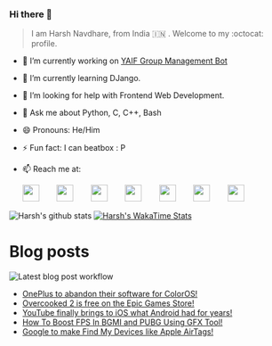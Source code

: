 ### Hi there 👋

> I am Harsh Navdhare, from India :india: . Welcome to my :octocat: profile.

* 🔭 I’m currently working on [YAIF Group Management Bot](https://github.com/YAIFoundation/YAR_Manager_Bot)
* 🌱 I’m currently learning DJango.
* 🤔 I’m looking for help with Frontend Web Development.
* 💬 Ask me about Python, C, C++, Bash
* 😄 Pronouns: He/Him
* ⚡ Fun fact: I can beatbox : P
* 📫 Reach me at: 
 

    [<img src="https://simpleicons.org/icons/instagram.svg" width="30">](https://www.instagram.com/plus_infinity.hn) &nbsp;&nbsp;&nbsp;&nbsp;&nbsp;&nbsp;
    [<img src="https://simpleicons.org/icons/facebook.svg" width="30">](https://www.facebook.com/harsh.navdhare.infinity) &nbsp;&nbsp;&nbsp;&nbsp;&nbsp;&nbsp; 
    [<img src="https://simpleicons.org/icons/twitter.svg" width="30">](https://twitter.com/hnavdhare) &nbsp;&nbsp;&nbsp;&nbsp;&nbsp;&nbsp; 
    [<img src="https://simpleicons.org/icons/xdadevelopers.svg" width="30">](https://forum.xda-developers.com/member.php?u=8122486) &nbsp;&nbsp;&nbsp;&nbsp;&nbsp;&nbsp; 
    [<img src="https://simpleicons.org/icons/telegram.svg" width="30">](https://t.me/infinitEplus) &nbsp;&nbsp;&nbsp;&nbsp;&nbsp;&nbsp;
    [<img src="https://simpleicons.org/icons/snapchat.svg" width="30">](https://www.snapchat.com/add/plus.infinity) &nbsp;&nbsp;&nbsp;&nbsp;&nbsp;&nbsp; 
    [<img src="https://simpleicons.org/icons/gmail.svg" width="30">](mailto:navdhareharsh2001@gmail.com)

 
 

![Harsh's github stats](https://github-readme-stats-infinity-plus.vercel.app/api?username=infinity-plus&show_icons=true&count_private=true&theme=dark) [![Harsh's WakaTime Stats](https://github-readme-stats-infinity-plus.vercel.app/api/wakatime?username=infinity_plus&theme=dark)](https://wakatime.com/@infinity_plus)

# Blog posts

![Latest blog post workflow](https://github.com/infinity-plus/infinity-plus/workflows/Latest%20blog%20post%20workflow/badge.svg)

<!-- BLOG-POST-LIST:START -->
* [OnePlus to abandon their software for ColorOS!](https://spadebee.com/2021/06/20/oneplus-to-abandon-their-software-for-coloros/?utm_source=rss&utm_medium=rss&utm_campaign=oneplus-to-abandon-their-software-for-coloros)
* [Overcooked 2 is free on the Epic Games Store!](https://spadebee.com/2021/06/20/overcooked-2-is-free-on-the-epic-games-store/?utm_source=rss&utm_medium=rss&utm_campaign=overcooked-2-is-free-on-the-epic-games-store)
* [YouTube finally brings to iOS what Android had for years!](https://spadebee.com/2021/06/19/youtube-finally-brings-to-ios-what-android-had-for-years/?utm_source=rss&utm_medium=rss&utm_campaign=youtube-finally-brings-to-ios-what-android-had-for-years)
* [How To Boost FPS In BGMI and PUBG Using GFX Tool!](https://spadebee.com/2021/06/19/boost-fps-in-bgmi-using-gfx-tool/?utm_source=rss&utm_medium=rss&utm_campaign=boost-fps-in-bgmi-using-gfx-tool)
* [Google to make Find My Devices like Apple AirTags!](https://spadebee.com/2021/06/18/google-to-make-find-my-devices-like-apple-airtags/?utm_source=rss&utm_medium=rss&utm_campaign=google-to-make-find-my-devices-like-apple-airtags)
<!-- BLOG-POST-LIST:END -->
